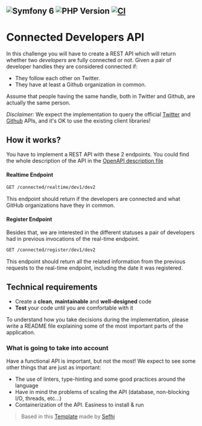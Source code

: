 ![Symfony 6](https://img.shields.io/badge/Symfony-6.4-blueviolet)
![PHP Version](https://img.shields.io/badge/php-8.3-blue.svg)
[![CI](https://github.com/sefhirot69/template-symfony/actions/workflows/build.yml/badge.svg)](https://github.com/sefhirot69/template-symfony/actions/workflows/build.yml)
--------------------------------------

# Connected Developers API

In this challenge you will have to create a REST API which will return whether two
_developers_ are fully connected or not. Given a pair of developer handles they are
considered connected if:

* They follow each other on Twitter.
* They have at least a Github organization in common.

Assume that people having the same handle, both in Twitter and Github, are actually
the same person.

_Disclaimer:_ We expect the implementation to query the official
[Twitter](https://developer.twitter.com/en/docs) and
[Github](https://docs.github.com/en/rest) APIs, and it's OK to use the existing
client libraries!

## How it works?

You have to implement a REST API with these 2 endpoints.
You could find the whole description of the API in the [OpenAPI description file](/api.definition.yaml)

#### Realtime Endpoint

```bash
GET /connected/realtime/dev1/dev2
```

This endpoint should return if the developers are connected and what GitHub
organizations have they in common.

#### Register Endpoint

Besides that, we are interested in the different statuses a pair of developers had
in previous invocations of the real-time endpoint.

```bash
GET /connected/register/dev1/dev2
```

This endpoint should return all the related information from the previous requests to
the real-time endpoint, including the date it was registered.

## Technical requirements

* Create a **clean**, **maintainable** and **well-designed** code
* **Test** your code until you are comfortable with it

To understand how you take decisions during the implementation, please write a README
file explaining some of the most important parts of the application.

### What is going to take into account

Have a functional API is important, but not the most! We expect to see some other
things that are just as important:

* The use of linters, type-hinting and some good practices around the language
* Have in mind the problems of scaling the API (database, non-blocking I/O, threads, etc...)
* Containerization of the API. Easiness to install & run


> Based in this [Template](https://github.com/sefhi/template-symfony) made by [Sefhi](https://github.com/sefhi)